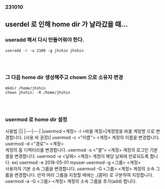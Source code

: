 ### 231010
## userdel 로 인해 home dir 가 날라갔을 때...
### useradd 해서 다시 만들어줘야 한다.
```
useradd -r -u 2100 -g jhshin jhshin
```
### <br/>

### 그 다음 home dir 생성해주고 chown 으로 소유자 변경
```
mkdir /home/jhshin
chown jhshin: -R /home/jhshin
```
### <br/>

### usermod 로 home dir 설정
사용법
|||
|---|---|
|usermod <계정> -l <바꿀 계정>|계정명을 바꿀 계정명 으로 변경합니다. (사용 비 권장)|
usermod -c <"이름"> <계정>
계정의 이름을 변경합니다.
usermod -d <"경로"> <계정>	
계정의 홈 디렉터리를 변경합니다.
usermod -s <"셸"> <계정>
계정의 로그인 기본 셸을 변경합니다.
usermod -e <날짜> <계정>
계정이 해당 날짜에 만료되도록 합니다.
ex) usermod -e 2018-05-01 myuser
usermod -g <그룹> <계정>	
사용자의 기본 소속 그룹을 변경합니다.
usermod -G <그룹> <계정>
계정의 소속 그룹을 변경합니다.
만약 여러 그룹을 지정할 때에는 ,(콤마) 로 구분하여 지정합니다.
usermod -a -G <그룹> <계정>	
계정의 소속 그룹을 추가(add) 합니다.
